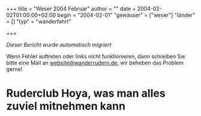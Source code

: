 +++
title = "Weser 2004 Februar"
author = ""
date = 2004-02-02T01:00:00+02:00
begin = "2004-02-01"
"gewässer" = ["weser"]
"länder" = []
"typ" = "wanderfahrt"

+++


*Dieser Bericht wurde automatisch migriert*

Wenn Fehler auftreten oder links nicht funktionieren, dann schreiben Sie bitte eine Mail an website@wanderrudern.de, wir beheben das Problem gerne!



# Ruderclub Hoya, was man alles zuviel mitnehmen kann



